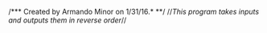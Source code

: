 /*** Created by Armando Minor on 1/31/16.* **/
//*This program takes inputs and outputs them in reverse order*//
